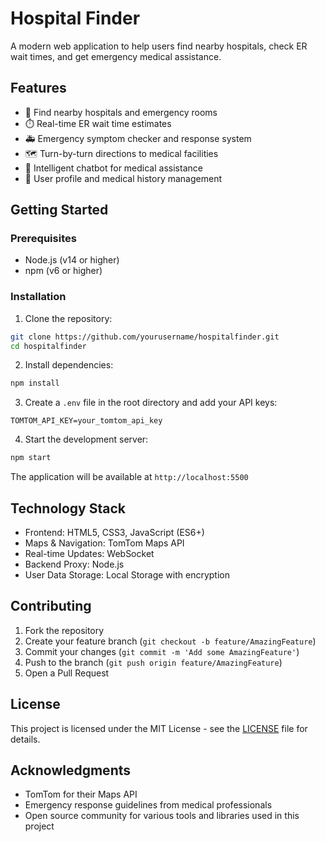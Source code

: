 # Hospital Finder

A modern web application to help users find nearby hospitals, check ER wait times, and get emergency medical assistance.

## Features

- 🏥 Find nearby hospitals and emergency rooms
- ⏱️ Real-time ER wait time estimates
- 🚑 Emergency symptom checker and response system
- 🗺️ Turn-by-turn directions to medical facilities
- 💬 Intelligent chatbot for medical assistance
- 👤 User profile and medical history management

## Getting Started

### Prerequisites

- Node.js (v14 or higher)
- npm (v6 or higher)

### Installation

1. Clone the repository:
```bash
git clone https://github.com/yourusername/hospitalfinder.git
cd hospitalfinder
```

2. Install dependencies:
```bash
npm install
```

3. Create a `.env` file in the root directory and add your API keys:
```env
TOMTOM_API_KEY=your_tomtom_api_key
```

4. Start the development server:
```bash
npm start
```

The application will be available at `http://localhost:5500`

## Technology Stack

- Frontend: HTML5, CSS3, JavaScript (ES6+)
- Maps & Navigation: TomTom Maps API
- Real-time Updates: WebSocket
- Backend Proxy: Node.js
- User Data Storage: Local Storage with encryption

## Contributing

1. Fork the repository
2. Create your feature branch (`git checkout -b feature/AmazingFeature`)
3. Commit your changes (`git commit -m 'Add some AmazingFeature'`)
4. Push to the branch (`git push origin feature/AmazingFeature`)
5. Open a Pull Request

## License

This project is licensed under the MIT License - see the [LICENSE](LICENSE) file for details.

## Acknowledgments

- TomTom for their Maps API
- Emergency response guidelines from medical professionals
- Open source community for various tools and libraries used in this project 